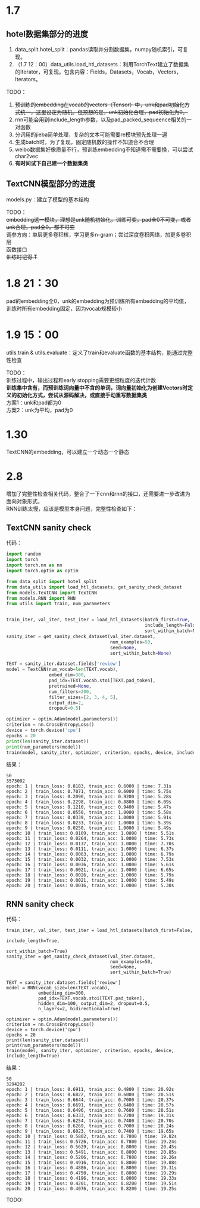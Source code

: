 # 1.7
## hotel数据集部分的进度 
1. data_split.hotel_split：pandas读取并分割数据集，numpy随机索引，可复现。
2. （1.7 12：00）data_utils.load_htl_datasets：利用TorchText建立了数据集的Iterator，可复现。包含内容：Fields，Datasets，Vocab，Vectors，Iterators。

TODO：  
1. ~~预训练的embedding在vocab的vectors（Tensor）中，unk和pad初始化方式统一，这里设定为随机。但预想的是，unk初始化合理，pad初始化为0。~~
2. rnn可能会用到include_length参数，以及pad_packed_sequeence相关的一对函数
3. 分词用的jieba简单处理，复杂的文本可能需要re模块预先处理一遍
4. 生成batch时，为了复现，固定随机数的操作不知道合不合理
5. weibo数据集好像质量不行，预训练embedding不知道需不需要换，可以尝试char2vec
6. **有时间试下自己建一个数据集类**

## TextCNN模型部分的进度 
models.py：建立了模型的基本结构  

TODO：  
~~embedding这一模块，理想是unk随机初始化，训练可变，pad全0不可变，或者unk合理，pad全0，都不可变~~  
调参方向：单层更多卷积核，学习更多n-gram；尝试深度卷积网络，加更多卷积层  
函数接口  
~~训练时记得.T~~

# 1.8 21：30
pad的embedding全0，unk的embedding为预训练所有embedding的平均值，训练时所有embedding固定，因为vocab规模较小

# 1.9 15：00
utils.train & utils.evaluate：定义了train和evaluate函数的基本结构，能通过完整性检查

TODO：  
训练过程中，输出过程和early stopping需要更细粒度的迭代计数  
**训练集中含有，而预训练词向量中不含的单词，词向量初始化为创建Vectors时定义的初始化方式，尝试从源码解决，或直接手动重写数据集类**  
方案1：unk和pad都为0  
方案2：unk为平均，pad为0

# 1.30
TextCNN的embedding，可以建立一个动态一个静态  

# 2.8
增加了完整性检查相关代码，整合了一下cnn和rnn的接口，还需要进一步改进为面向对象形式。  
RNN训练太慢，应该是模型本身问题，完整性检查如下：
## TextCNN sanity check
代码：
```python
import random
import torch
import torch.nn as nn
import torch.optim as optim

from data_split import hotel_split
from data_utils import load_htl_datasets, get_sanity_check_dataset
from models.TextCNN import TextCNN
from models.RNN import RNN
from utils import train, num_parameters


train_iter, val_iter, test_iter = load_htl_datasets(batch_first=True, 
                                                    include_length=False,
                                                    sort_within_batch=None)
sanity_iter = get_sanity_check_dataset(val_iter.dataset,
                                       num_examples=50,
                                       seed=None,
                                       sort_within_batch=None)

TEXT = sanity_iter.dataset.fields['review']
model = TextCNN(num_vocab=len(TEXT.vocab), 
                embed_dim=300, 
                pad_idx=TEXT.vocab.stoi[TEXT.pad_token],
                pretrained=None,
                num_filters=200,
                filter_sizes=[2, 3, 4, 5], 
                output_dim=2,
                dropout=0.5)

optimizer = optim.Adam(model.parameters())
criterion = nn.CrossEntropyLoss()
device = torch.device('cpu')
epochs = 20
print(len(sanity_iter.dataset))
print(num_parameters(model))
train(model, sanity_iter, optimizer, criterion, epochs, device, include_length=False)
```
结果：
```
50
3573002
epoch: 1 | train_loss: 0.8183, train_acc: 0.6000 | time: 7.31s
epoch: 2 | train_loss: 0.7071, train_acc: 0.6000 | time: 5.75s
epoch: 3 | train_loss: 0.2090, train_acc: 0.9200 | time: 5.28s
epoch: 4 | train_loss: 0.2298, train_acc: 0.8800 | time: 6.09s
epoch: 5 | train_loss: 0.1210, train_acc: 0.9400 | time: 5.47s
epoch: 6 | train_loss: 0.0550, train_acc: 1.0000 | time: 5.58s
epoch: 7 | train_loss: 0.0339, train_acc: 1.0000 | time: 5.91s
epoch: 8 | train_loss: 0.0233, train_acc: 1.0000 | time: 5.39s
epoch: 9 | train_loss: 0.0250, train_acc: 1.0000 | time: 5.49s
epoch: 10 | train_loss: 0.0109, train_acc: 1.0000 | time: 5.51s
epoch: 11 | train_loss: 0.0264, train_acc: 1.0000 | time: 5.73s
epoch: 12 | train_loss: 0.0137, train_acc: 1.0000 | time: 7.70s
epoch: 13 | train_loss: 0.0111, train_acc: 1.0000 | time: 6.37s
epoch: 14 | train_loss: 0.0063, train_acc: 1.0000 | time: 6.79s
epoch: 15 | train_loss: 0.0032, train_acc: 1.0000 | time: 7.53s
epoch: 16 | train_loss: 0.0036, train_acc: 1.0000 | time: 5.61s
epoch: 17 | train_loss: 0.0021, train_acc: 1.0000 | time: 6.65s
epoch: 18 | train_loss: 0.0026, train_acc: 1.0000 | time: 5.79s
epoch: 19 | train_loss: 0.0021, train_acc: 1.0000 | time: 5.49s
epoch: 20 | train_loss: 0.0016, train_acc: 1.0000 | time: 5.30s
```

## RNN sanity check
代码：
```
train_iter, val_iter, test_iter = load_htl_datasets(batch_first=False, 
                                                    include_length=True,
                                                    sort_within_batch=True)
sanity_iter = get_sanity_check_dataset(val_iter.dataset,
                                       num_examples=50,
                                       seed=None,
                                       sort_within_batch=True)

TEXT = sanity_iter.dataset.fields['review']
model = RNN(vocab_size=len(TEXT.vocab), 
            embedding_dim=300, 
            pad_idx=TEXT.vocab.stoi[TEXT.pad_token], 
            hidden_dim=100, output_dim=2, dropout=0.5,
            n_layers=2, bidirectional=True)

optimizer = optim.Adam(model.parameters())
criterion = nn.CrossEntropyLoss()
device = torch.device('cpu')
epochs = 20
print(len(sanity_iter.dataset))
print(num_parameters(model))
train(model, sanity_iter, optimizer, criterion, epochs, device, include_length=True)
```
结果：
```
50
3294202
epoch: 1 | train_loss: 0.6911, train_acc: 0.4800 | time: 20.92s
epoch: 2 | train_loss: 0.6822, train_acc: 0.6000 | time: 20.51s
epoch: 3 | train_loss: 0.6644, train_acc: 0.7000 | time: 20.37s
epoch: 4 | train_loss: 0.6691, train_acc: 0.6400 | time: 20.57s
epoch: 5 | train_loss: 0.6496, train_acc: 0.7600 | time: 20.51s
epoch: 6 | train_loss: 0.6333, train_acc: 0.7200 | time: 19.31s
epoch: 7 | train_loss: 0.6254, train_acc: 0.7400 | time: 20.70s
epoch: 8 | train_loss: 0.6269, train_acc: 0.7000 | time: 20.24s
epoch: 9 | train_loss: 0.6023, train_acc: 0.7400 | time: 19.65s
epoch: 10 | train_loss: 0.5802, train_acc: 0.7800 | time: 19.82s
epoch: 11 | train_loss: 0.5726, train_acc: 0.7800 | time: 19.24s
epoch: 12 | train_loss: 0.5629, train_acc: 0.8000 | time: 20.45s
epoch: 13 | train_loss: 0.5491, train_acc: 0.8000 | time: 20.85s
epoch: 14 | train_loss: 0.5206, train_acc: 0.7800 | time: 19.26s
epoch: 15 | train_loss: 0.4916, train_acc: 0.8000 | time: 19.08s
epoch: 16 | train_loss: 0.4886, train_acc: 0.8000 | time: 19.31s
epoch: 17 | train_loss: 0.4750, train_acc: 0.8000 | time: 19.29s
epoch: 18 | train_loss: 0.4196, train_acc: 0.8000 | time: 19.33s
epoch: 19 | train_loss: 0.4201, train_acc: 0.8200 | time: 19.51s
epoch: 20 | train_loss: 0.4076, train_acc: 0.8200 | time: 19.25s
```

TODO:  

